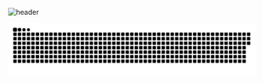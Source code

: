 ![header](https://capsule-render.vercel.app/api?type=waving&color=gradient&customColorList=22&height=300&section=header&text=1jeongg's%20Github&fontSize=60)

![snake gif](https://github.com/1jeongg/1jeongg/blob/output/github-contribution-grid-snake.svg)
